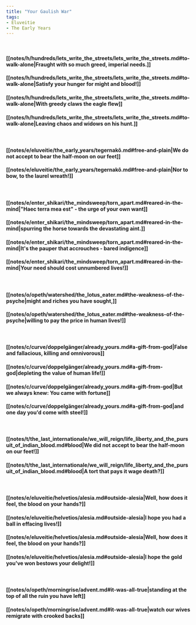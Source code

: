 ```yaml
---
title: "Your Gaulish War"
tags:
- Eluveitie
- The Early Years
---
```

&nbsp;
#### [[notes/h/hundreds/lets_write_the_streets/lets_write_the_streets.md#to-walk-alone|Fraught with so much greed, imperial needs.]]
#### [[notes/h/hundreds/lets_write_the_streets/lets_write_the_streets.md#to-walk-alone|Satisfy your hunger for might and blood!]]
#### [[notes/h/hundreds/lets_write_the_streets/lets_write_the_streets.md#to-walk-alone|With greedy claws the eagle flew]]
#### [[notes/h/hundreds/lets_write_the_streets/lets_write_the_streets.md#to-walk-alone|Leaving chaos and widows on his hunt.]]
&nbsp;
#### [[notes/e/eluveitie/the_early_years/tegernakô.md#free-and-plain|We do not accept to bear the half-moon on our feet]]
#### [[notes/e/eluveitie/the_early_years/tegernakô.md#free-and-plain|Nor to bow, to the laurel wreath!]]
&nbsp;
#### [[notes/e/enter_shikari/the_mindsweep/torn_apart.md#reared-in-the-mind|"Haec terra mea est" - the urge of your own want]]
#### [[notes/e/enter_shikari/the_mindsweep/torn_apart.md#reared-in-the-mind|spurring the horse towards the devastating aint.]]
#### [[notes/e/enter_shikari/the_mindsweep/torn_apart.md#reared-in-the-mind|It's the pauper that accrouches - bared indigence]]
#### [[notes/e/enter_shikari/the_mindsweep/torn_apart.md#reared-in-the-mind|Your need should cost unnumbered lives!]]
&nbsp;
#### [[notes/o/opeth/watershed/the_lotus_eater.md#the-weakness-of-the-psyche|might and riches you have sought,]]
#### [[notes/o/opeth/watershed/the_lotus_eater.md#the-weakness-of-the-psyche|willing to pay the price in human lives!]]
&nbsp;
#### [[notes/c/curve/doppelgänger/already_yours.md#a-gift-from-god|False and fallacious, killing and omnivorous]]
#### [[notes/c/curve/doppelgänger/already_yours.md#a-gift-from-god|depleting the value of human life!]]
#### [[notes/c/curve/doppelgänger/already_yours.md#a-gift-from-god|But we always knew: You came with fortune]]
#### [[notes/c/curve/doppelgänger/already_yours.md#a-gift-from-god|and one day you'd come with steel!]]
&nbsp;
#### [[notes/t/the_last_internationale/we_will_reign/life_liberty_and_the_pursuit_of_indian_blood.md#blood|We did not accept to bear the half-moon on our feet!]]
#### [[notes/t/the_last_internationale/we_will_reign/life_liberty_and_the_pursuit_of_indian_blood.md#blood|A tort that pays it wage death?]]
&nbsp;
#### [[notes/e/eluveitie/helvetios/alesia.md#outside-alesia|Well, how does it feel, the blood on your hands?]]
#### [[notes/e/eluveitie/helvetios/alesia.md#outside-alesia|I hope you had a ball in effacing lives!]]
#### [[notes/e/eluveitie/helvetios/alesia.md#outside-alesia|Well, how does it feel, the blood on your hands?]]
#### [[notes/e/eluveitie/helvetios/alesia.md#outside-alesia|I hope the gold you've won bestows your delight!]]
&nbsp;
#### [[notes/o/opeth/morningrise/advent.md#it-was-all-true|standing at the top of all the ruin you have left]]
#### [[notes/o/opeth/morningrise/advent.md#it-was-all-true|watch our wives remigrate with crooked backs]]
